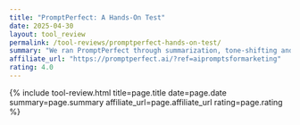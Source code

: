 ```yaml
---
title: "PromptPerfect: A Hands-On Test"
date: 2025-04-30
layout: tool_review
permalink: /tool-reviews/promptperfect-hands-on-test/
summary: "We ran PromptPerfect through summarization, tone-shifting and technical prompts—seeing 30–40% tighter copy with zero loss of detail."
affiliate_url: "https://promptperfect.ai/?ref=aipromptsformarketing"
rating: 4.0
---
```


{% include tool-review.html
   title=page.title
   date=page.date
   summary=page.summary
   affiliate_url=page.affiliate_url
   rating=page.rating
%}